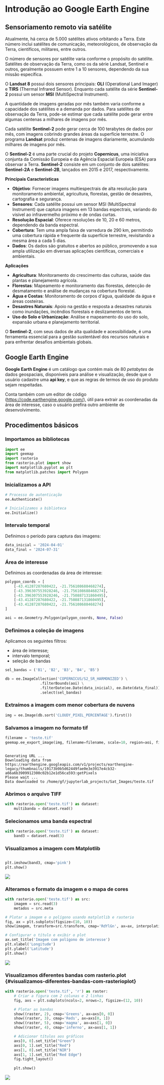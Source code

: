 # Introdução ao Google Earth Engine

## Sensoriamento remoto via satélite

Atualmente, há cerca de 5.000 satélites ativos orbitando a Terra. Este
número inclui satélites de comunicação, meteorológicos, de observação da
Terra, científicos, militares, entre outros.

O número de sensores por satélite varia conforme o propósito do
satélite. Satélites de observação da Terra, como os da série Landsat,
Sentinel e outros, geralmente possuem entre 1 a 10 sensores, dependendo
da sua missão específica.

O **Landsat 8** possui dois sensores principais: **OLI** (Operational
Land Imager) e **TIRS** (Thermal Infrared Sensor). Enquanto cada
satélite da série **Sentinel-2** possui um sensor **MSI** (MultiSpectral
Instrument).

A quantidade de imagens geradas por mês também varia conforme a
capacidade dos satélites e a demanda por dados. Para satélites de
observação da Terra, pode-se estimar que cada satélite pode gerar entre
algumas centenas a milhares de imagens por mês.

Cada satélite **Sentinel-2** pode gerar cerca de 100 terabytes de dados
por mês, com imagens cobrindo grandes áreas da superfície terrestre. O
programa **Landsat** produz centenas de imagens diariamente, acumulando
milhares de imagens por mês.

O **Sentinel-2** é uma parte crucial do projeto **Copernicus**, uma
iniciativa conjunta da Comissão Europeia e da Agência Espacial Europeia
(ESA) para observar a Terra. **Sentinel-2** consiste em um conjunto de
dois satélites: **Sentinel-2A** e **Sentinel-2B**, lançados em 2015 e
2017, respectivamente.

**Principais Características**

-   **Objetivo**: Fornecer imagens multiespectrais de alta resolução
    para monitoramento ambiental, agricultura, florestas, gestão de
    desastres, cartografia e segurança.
-   **Sensores**: Cada satélite possui um sensor MSI (MultiSpectral
    Instrument) que captura imagens em 13 bandas espectrais, variando do
    visível ao infravermelho próximo e de ondas curtas.
-   **Resolução Espacial**: Oferece resoluções de 10, 20 e 60 metros,
    dependendo da banda espectral.
-   **Cobertura**: Tem uma ampla faixa de varredura de 290 km,
    permitindo uma cobertura rápida e frequente da superfície terrestre,
    revisitando a mesma área a cada 5 dias.
-   **Dados**: Os dados são gratuitos e abertos ao público, promovendo a
    sua ampla utilização em diversas aplicações científicas, comerciais
    e ambientais.

**Aplicações**

-   **Agricultura**: Monitoramento do crescimento das culturas, saúde
    das plantas e planejamento agrícola.
-   **Florestas**: Mapeamento e monitoramento das florestas, detecção de
    desmatamento e análise de mudanças na cobertura florestal.
-   **Água e Costas**: Monitoramento de corpos d\'água, qualidade da
    água e áreas costeiras.
-   **Desastres Naturais**: Apoio na gestão e resposta a desastres
    naturais como inundações, incêndios florestais e deslizamentos de
    terra.
-   **Uso do Solo e Urbanização**: Análise e mapeamento do uso do solo,
    expansão urbana e planejamento territorial.

O **Sentinel-2**, com seus dados de alta qualidade e acessibilidade, é
uma ferramenta essencial para a gestão sustentável dos recursos naturais
e para enfrentar desafios ambientais globais.

## Google Earth Engine

**Google Earth Engine** é um catálogo que contém mais de 80 *petabytes*
de dados geospaciais, disponíveis para análise e visualização, desde que
o usuário cadastre uma **api key**, e que as regras de termos de uso do produto sejam respeitadas.

Conta também com um editor de código
(<https://code.earthengine.google.com/>), útil para extrair as
coordenadas da área de interesse, caso o usuário prefira outro ambiente de
desenvolvimento.

## Procedimentos básicos

### Importamos as bibliotecas

``` python
import ee
import geemap
import rasterio
from rasterio.plot import show
import matplotlib.pyplot as plt
from matplotlib.patches import Polygon
```

### Inicializamos a API

``` python
# Processo de autenticação
ee.Authenticate()

# Inicializamos a biblioteca
ee.Initialize()
```

### Intervalo temporal

Definimos o período para captura das imagens:

``` python
data_inicial = '2024-04-01'
data_final = '2024-07-31'
```


### Área de interesse

Definimos as coordenadas da área de interesse:

``` python
polygon_coords = [
    [-43.41287287680422, -21.756108688468274],
    [-43.396307553928246, -21.756108688468274],
    [-43.396307553928246, -21.750887131860495],
    [-43.41287287680422, -21.750887131860495],
    [-43.41287287680422, -21.756108688468274]
]

aoi = ee.Geometry.Polygon(polygon_coords, None, False)
```


### Definimos a coleção de imagens

Aplicamos os seguintes filtros:

-   área de interesse;
-   intervalo temporal;
-   seleção de bandas

``` python
sel_bandas = ('B1', 'B2', 'B3', 'B4', 'B5')

db = ee.ImageCollection('COPERNICUS/S2_SR_HARMONIZED') \
                .filterBounds(aoi) \
                .filterDate(ee.Date(data_inicial), ee.Date(data_final)) \
                .select(sel_bandas)
```


### Extraímos a imagem com menor cobertura de nuvens

``` python
img = ee.Image(db.sort('CLOUDY_PIXEL_PERCENTAGE').first())
```


### Salvamos a imagem no formato tif

``` python
filename = 'teste.tif'
geemap.ee_export_image(img, filename=filename, scale=10, region=aoi, file_per_band=False)
    
```


    Generating URL ...
    Downloading data from https://earthengine.googleapis.com/v1/projects/earthengine-legacy/thumbnails/19173b9b5d62449fae0e3e3917e4cb32-a66a6b3909912300c02b12e1d56ca593:getPixels
    Please wait ...
    Data downloaded to /home/gf/jupyterlab_projects/Sat_Images/teste.tif

### Abrimos o arquivo TIFF

``` python
with rasterio.open('teste.tif') as dataset:
    multibanda = dataset.read()
```


### Selecionamos uma banda espectral

``` python
with rasterio.open('teste.tif') as dataset:
    band3 = dataset.read(3)
```


### Visualizamos a imagem com Matplotlib

``` python

plt.imshow(band3, cmap='pink')
plt.show()
```


![](6c4a42d0fa5e5c179c132a00eadcb5c46ad690b2.png)

### Alteramos o formato da imagem e o mapa de cores

``` python
with rasterio.open('teste.tif') as src:
    imagem = src.read(3)
    metados = src.meta

# Plotar a imagem e o polígono usando matplotlib e rasterio
fig, ax = plt.subplots(figsize=(10, 10))
show(imagem, transform=src.transform, cmap='RdYlGn', ax=ax, interpolation='none')

# Configurar o título e exibir o plot
ax.set_title('Imagem com polígono de interesse')
plt.xlabel('Longitude')
plt.ylabel('Latitude')
plt.show()
```


![](3bb1bcadfac962af7179fd2ca01c8cce6817fb5b.png)

### Visualizamos diferentes bandas com rasterio.plot {#visualizamos-diferentes-bandas-com-rasterioplot}

``` python
with rasterio.open('teste.tif', 'r') as raster:
    # Criar a figura com 2 colunas e 2 linhas
    fig, axs = plt.subplots(ncols=2, nrows=2, figsize=(12, 10))

    # Plotar as bandas
    show((raster, 2), cmap='Greens', ax=axs[0, 0])
    show((raster, 3), cmap='Reds', ax=axs[0, 1])
    show((raster, 5), cmap='magma', ax=axs[1, 0])
    show((raster, 4), cmap='inferno', ax=axs[1, 1])

    # Adicionar títulos aos gráficos
    axs[0, 0].set_title("Green")
    axs[0, 1].set_title("Red")
    axs[1, 0].set_title("NIR")
    axs[1, 1].set_title("Red Edge")
    fig.tight_layout()
       
    plt.show()
```

![](b0251757adf4a18f3061e87640870d01dd87a8a8.png)

